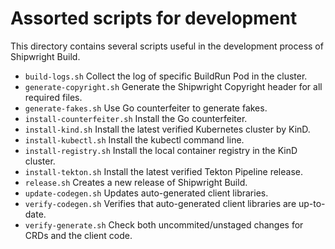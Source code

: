 <!--
Copyright The Shipwright Contributors

SPDX-License-Identifier: Apache-2.0
-->
# Assorted scripts for development

This directory contains several scripts useful in the development process of Shipwright Build.

- `build-logs.sh` Collect the log of specific BuildRun Pod in the cluster.
- `generate-copyright.sh` Generate the Shipwright Copyright header for all required files.
- `generate-fakes.sh` Use Go counterfeiter to generate fakes.
- `install-counterfeiter.sh` Install the Go counterfeiter.
- `install-kind.sh` Install the latest verified Kubernetes cluster by KinD.
- `install-kubectl.sh` Install the kubectl command line.
- `install-registry.sh` Install the local container registry in the KinD cluster.
- `install-tekton.sh` Install the latest verified Tekton Pipeline release.
- `release.sh` Creates a new release of Shipwright Build.
- `update-codegen.sh` Updates auto-generated client libraries.
- `verify-codegen.sh` Verifies that auto-generated client libraries are up-to-date.
- `verify-generate.sh` Check both uncommited/unstaged changes for CRDs and the client code.
